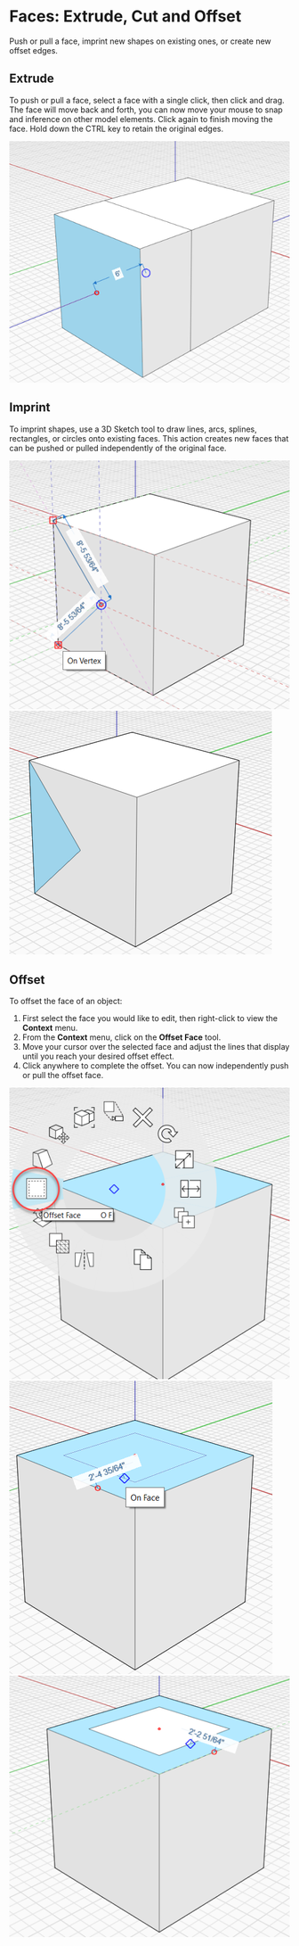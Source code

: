 # Faces: Extrude, Cut and Offset

Push or pull a face, imprint new shapes on existing ones, or create new offset edges.

## Extrude

To push or pull a face, select a face with a single click, then click and drag. The face will move back and forth, you can now move your mouse to snap and inference on other model elements. Click again to finish moving the face. Hold down the CTRL key to retain the original edges.

![](../.gitbook/assets/extrude%20%281%29.png)

## Imprint

To imprint shapes, use a 3D Sketch tool to draw lines, arcs, splines, rectangles, or circles onto existing faces. This action creates new faces that can be pushed or pulled independently of the original face.

![](../.gitbook/assets/imprint1.png)  
![](../.gitbook/assets/imprint2.png)

## Offset

To offset the face of an object: 

1. First select the face you would like to edit, then right-click to view the **Context** menu. 
2. From the **Context** menu, click on the **Offset Face** tool. 
3. Move your cursor over the selected face and adjust the lines that display until you reach your desired offset effect.
4. Click anywhere to complete the offset. You can now independently push or pull the offset face.

![](../.gitbook/assets/offset1.png)  
![](../.gitbook/assets/offset2.png)  
![](../.gitbook/assets/offset3.png)

